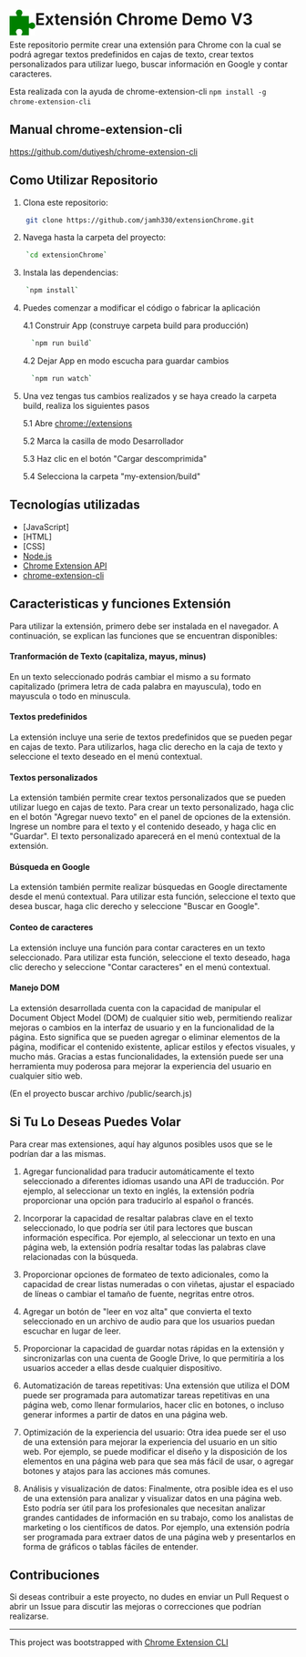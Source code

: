 # <img src="public/icons/icon_48.png" width="45" align="left"> Extensión Chrome Demo V3

Este repositorio permite crear una extensión para Chrome con la cual se podrá agregar textos predefinidos en cajas de texto, crear textos personalizados para utilizar luego, buscar información en Google y contar caracteres.

Esta realizada con la ayuda de chrome-extension-cli
`npm install -g chrome-extension-cli` 

## Manual chrome-extension-cli

https://github.com/dutiyesh/chrome-extension-cli

## Como Utilizar Repositorio

1. Clona este repositorio:
```bash
    git clone https://github.com/jamh330/extensionChrome.git
```
2. Navega hasta la carpeta del proyecto:
```bash
    `cd extensionChrome`
```

3. Instala las dependencias:
```bash
    `npm install`
```

4. Puedes comenzar a modificar el código o fabricar la aplicación

    4.1 Construir App (construye carpeta build para producción)
    ```bash
      `npm run build`
    ```

    4.2 Dejar App en modo escucha para guardar cambios
    ```bash
      `npm run watch`
    ```
5. Una vez tengas tus cambios realizados y se haya creado la carpeta build, realiza los siguientes pasos

    5.1 Abre [chrome://extensions](chrome://extensions)
    
    5.2 Marca la casilla de modo Desarrollador
    
    5.3 Haz clic en el botón "Cargar descomprimida"
    
    5.4 Selecciona la carpeta "my-extension/build"

## Tecnologías utilizadas

- [JavaScript]
- [HTML]
- [CSS]
- [Node.js](https://nodejs.org/)
- [Chrome Extension API](https://developer.chrome.com/docs/extensions/reference/)
- [chrome-extension-cli](https://www.npmjs.com/package/chrome-extension-cli)


## Caracteristicas y funciones Extensión
Para utilizar la extensión, primero debe ser instalada en el navegador. A continuación, se explican las funciones que se encuentran disponibles:

#### Tranformación de Texto (capitaliza, mayus, minus)
En un texto seleccionado podrás cambiar el mismo a su formato capitalizado (primera letra de cada palabra en mayuscula), todo en mayuscula o todo en minuscula.

#### Textos predefinidos
La extensión incluye una serie de textos predefinidos que se pueden pegar en cajas de texto. Para utilizarlos, haga clic derecho en la caja de texto y seleccione el texto deseado en el menú contextual.

#### Textos personalizados
La extensión también permite crear textos personalizados que se pueden utilizar luego en cajas de texto. Para crear un texto personalizado, haga clic en el botón "Agregar nuevo texto" en el panel de opciones de la extensión. Ingrese un nombre para el texto y el contenido deseado, y haga clic en "Guardar". El texto personalizado aparecerá en el menú contextual de la extensión.

#### Búsqueda en Google
La extensión también permite realizar búsquedas en Google directamente desde el menú contextual. Para utilizar esta función, seleccione el texto que desea buscar, haga clic derecho y seleccione "Buscar en Google".

#### Conteo de caracteres
La extensión incluye una función para contar caracteres en un texto seleccionado. Para utilizar esta función, seleccione el texto deseado, haga clic derecho y seleccione "Contar caracteres" en el menú contextual.

#### Manejo DOM
La extensión desarrollada cuenta con la capacidad de manipular el Document Object Model (DOM) de cualquier sitio web, permitiendo realizar mejoras o cambios en la interfaz de usuario y en la funcionalidad de la página. Esto significa que se pueden agregar o eliminar elementos de la página, modificar el contenido existente, aplicar estilos y efectos visuales, y mucho más. Gracias a estas funcionalidades, la extensión puede ser una herramienta muy poderosa para mejorar la experiencia del usuario en cualquier sitio web. 

(En el proyecto buscar archivo /public/search.js)

## Si Tu Lo Deseas Puedes Volar

Para crear mas extensiones, aquí hay algunos posibles usos que se le podrían dar a las mismas.

1. Agregar funcionalidad para traducir automáticamente el texto seleccionado a diferentes idiomas usando una API de traducción. Por ejemplo, al seleccionar un texto en inglés, la extensión podría proporcionar una opción para traducirlo al español o francés.

2. Incorporar la capacidad de resaltar palabras clave en el texto seleccionado, lo que podría ser útil para lectores que buscan información específica. Por ejemplo, al seleccionar un texto en una página web, la extensión podría resaltar todas las palabras clave relacionadas con la búsqueda.

3. Proporcionar opciones de formateo de texto adicionales, como la capacidad de crear listas numeradas o con viñetas, ajustar el espaciado de líneas o cambiar el tamaño de fuente, negritas entre otros.

4. Agregar un botón de "leer en voz alta" que convierta el texto seleccionado en un archivo de audio para que los usuarios puedan escuchar en lugar de leer.

5. Proporcionar la capacidad de guardar notas rápidas en la extensión y sincronizarlas con una cuenta de Google Drive, lo que permitiría a los usuarios acceder a ellas desde cualquier dispositivo.

6. Automatización de tareas repetitivas: Una extensión que utiliza el DOM puede ser programada para automatizar tareas repetitivas en una página web, como llenar formularios, hacer clic en botones, o incluso generar informes a partir de datos en una página web.

7. Optimización de la experiencia del usuario: Otra idea puede ser el uso de una extensión para mejorar la experiencia del usuario en un sitio web. Por ejemplo, se puede modificar el diseño y la disposición de los elementos en una página web para que sea más fácil de usar, o agregar botones y atajos para las acciones más comunes.

8. Análisis y visualización de datos: Finalmente, otra posible idea es el uso de una extensión para analizar y visualizar datos en una página web. Esto podría ser útil para los profesionales que necesitan analizar grandes cantidades de información en su trabajo, como los analistas de marketing o los científicos de datos. Por ejemplo, una extensión podría ser programada para extraer datos de una página web y presentarlos en forma de gráficos o tablas fáciles de entender.

## Contribuciones

Si deseas contribuir a este proyecto, no dudes en enviar un Pull Request o abrir un Issue para discutir las mejoras o correcciones que podrían realizarse.

---

This project was bootstrapped with [Chrome Extension CLI](https://github.com/dutiyesh/chrome-extension-cli)

